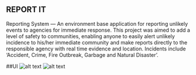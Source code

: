 ## REPORT IT


Reporting System — An environment base application for reporting unlikely events to agencies for immediate response. This project was aimed to add a level of safety to communities, enabling anyone to easily alert unlikely incidence to his/her immediate community and make reports directly to the responsible agency with real time evidence and location. Incidents include ‘Accident, Crime, Fire Outbreak, Garbage and Natural Disaster’.


##UI
![alt text](https://github.com/bobaikato/Report/blob/master/Prototype/P-1.jpg?raw=true)
![alt text](https://github.com/bobaikato/Report/blob/master/Prototype/P-2.jpg?raw=true)

